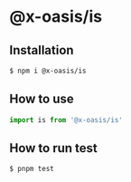 # @x-oasis/is

## Installation

```bash
$ npm i @x-oasis/is
```

## How to use

```typescript
import is from '@x-oasis/is'
```

## How to run test

```bash
$ pnpm test
```